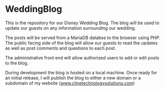 # WeddingBlog

This is the repository for our Disney Wedding Blog. The blog will be used to update our guests on any information surrounding our wedding.

The posts will be served from a MariaDB databse to the browser using PHP. The public facing side of the blog will allow our guests to read the updates as well as post comments and questions to each post.

The administrative front end will allow authorized users to add or edit posts to the blog.

During development the blog is hosted on a local machine. Once ready for an initial release, I will publish the blog to either a new domain or a subdomain of my website (www.clinetechnologysolutions.com)


